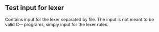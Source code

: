 Test input for lexer
---------------------

Contains input for the lexer separated by file. The input is not meant to be valid C-- programs, simply input for the lexer rules. 



